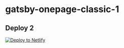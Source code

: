 # gatsby-onepage-classic-1

## Deploy 2

[![Deploy to Netlify](https://www.netlify.com/img/deploy/button.svg)](https://app.netlify.com/start/deploy?repository=https://github.com/natdanaiw08/gatsby-onepage-classic-1)
